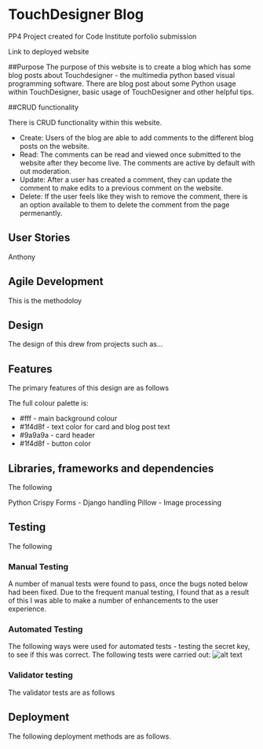 # TouchDesigner Blog
PP4 Project created for Code Institute porfolio submission

Link to deployed website

##Purpose
The purpose of this website is to create a blog which has some blog posts about Touchdesigner - the multimedia python based visual programming software. There are blog post about some Python usage within TouchDesigner, basic usage of TouchDesigner and other helpful tips.

##CRUD functionality

There is CRUD functionality within this website. 

+ Create: Users of the blog are able to add comments to the different blog posts on the website.
+ Read: The comments can be read and viewed once submitted to the website after they become live. The comments are active by default with out moderation.
+ Update: After a user has created a comment, they can update the comment to make edits to a previous comment on the website.
+ Delete: If the user feels like they wish to remove the comment, there is an option available to them to delete the comment from the page permenantly.


## User Stories

Anthony

## Agile Development

This is the methodoloy

## Design

The design of this drew from projects such as...

## Features

The primary features of this design are as follows

The full colour palette is:

+ #fff - main background colour
+ #1f4d8f - text color for card and blog post text
+ #9a9a9a - card header
+ #1f4d8f - button color

## Libraries, frameworks and dependencies

The following 

Python
Crispy Forms - Django handling
Pillow - Image processing

## Testing

The following

### Manual Testing
A number of manual tests were found to pass, once the bugs noted below had been fixed. Due to the frequent manual testing, I found that as a result of this I was able to make a number of enhancements to the user experience.

### Automated Testing
The following ways were used for automated tests - testing the secret key, to see if this was correct. The following tests were carried out:
![alt text](https://i.imgur.com/oAs3WHR.png)
### Validator testing
The validator tests are as follows

## Deployment

The following deployment methods are as follows.
